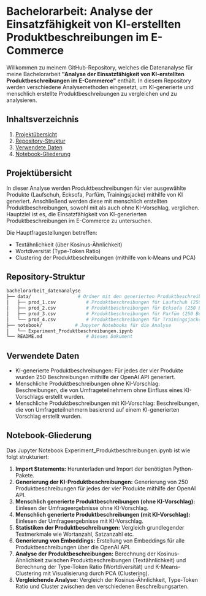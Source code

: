 # Bachelorarbeit: Analyse der Einsatzfähigkeit von KI-erstellten Produktbeschreibungen im E-Commerce

Willkommen zu meinem GitHub-Repository, welches die Datenanalyse für meine Bachelorarbeit **"Analyse der Einsatzfähigkeit von KI-erstellten Produktbeschreibungen im E-Commerce"** enthält. In diesem Repository werden verschiedene Analysemethoden eingesetzt, um KI-generierte und menschlich erstellte Produktbeschreibungen zu vergleichen und zu analysieren.

## Inhaltsverzeichnis

1. [Projektübersicht](#projektübersicht)
2. [Repository-Struktur](#repository-struktur)
3. [Verwendete Daten](#verwendete-daten)
4. [Notebook-Gliederung](#notebook-gliederung)

## Projektübersicht

In dieser Analyse werden Produktbeschreibungen für vier ausgewählte Produkte (Laufschuh, Ecksofa, Parfüm, Trainingsjacke) mithilfe von KI generiert. Anschließend werden diese mit menschlich erstellten Produktbeschreibungen, sowohl mit als auch ohne KI-Vorschlag, verglichen. Hauptziel ist es, die Einsatzfähigkeit von KI-generierten Produktbeschreibungen im E-Commerce zu untersuchen.

Die Hauptfragestellungen betreffen:
- Textähnlichkeit (über Kosinus-Ähnlichkeit)
- Wortdiversität (Type-Token Ratio)
- Clustering der Produktbeschreibungen (mithilfe von k-Means und PCA)

## Repository-Struktur
```bash
bachelorarbeit_datenanalyse
├── data/                 # Ordner mit den generierten Produktbeschreibungen (CSV-Dateien)
│   ├── prod_1.csv           # Produktbeschreibungen für Laufschuh (250 Beschreibungen)
│   ├── prod_2.csv           # Produktbeschreibungen für Ecksofa (250 Beschreibungen)
│   ├── prod_3.csv           # Produktbeschreibungen für Parfüm (250 Beschreibungen)
│   └── prod_4.csv           # Produktbeschreibungen für Trainingsjacke (250 Beschreibungen)
├── notebook/            # Jupyter Notebooks für die Analyse
│   └── Experiment_Produktbeschreibungen.ipynb
└── README.md                # Dieses Dokument
```
## Verwendete Daten

* KI-generierte Produktbeschreibungen: Für jedes der vier Produkte wurden 250 Beschreibungen mithilfe der OpenAI API generiert.
* Menschliche Produktbeschreibungen ohne KI-Vorschlag: Beschreibungen, die von Umfrageteilnehmern ohne Einfluss eines KI-Vorschlags erstellt wurden.
* Menschliche Produktbeschreibungen mit KI-Vorschlag: Beschreibungen, die von Umfrageteilnehmern basierend auf einem KI-generierten Vorschlag erstellt wurden.

## Notebook-Gliederung

Das Jupyter Notebook Experiment_Produktbeschreibungen.ipynb ist wie folgt strukturiert:

1. **Import Statements:** Herunterladen und Import der benötigten Python-Pakete.
2. **Generierung der KI-Produktbeschreibungen:** Generierung von 250 Produktbeschreibungen für jedes der vier Produkte mithilfe der OpenAI API.
3. **Menschlich generierte Produktbeschreibungen (ohne KI-Vorschlag):** Einlesen der Umfrageergebnisse ohne KI-Vorschlag.
4. **Menschlich generierte Produktbeschreibungen (mit KI-Vorschlag):** Einlesen der Umfrageergebnisse mit KI-Vorschlag.
5. **Statistiken der Produktbeschreibungen:** Vergleich grundlegender Textmerkmale wie Wortanzahl, Satzanzahl etc.
6. **Generierung von Embeddings:** Erstellung von Embeddings für alle Produktbeschreibungen über die OpenAI API.
7. **Analyse der Produktbeschreibungen:** Berechnung der Kosinus-Ähnlichkeit zwischen Produktbeschreibungen (Textähnlichkeit) und Berechnung der Type-Token Ratio (Wortdiversität) und K-Means-Clustering mit Visualisierung durch PCA (Clustering).
8. **Vergleichende Analyse:** Vergleich der Kosinus-Ähnlichkeit, Type-Token Ratio und Cluster zwischen den verschiedenen Beschreibungsarten.


